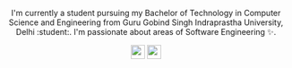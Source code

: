 <p align="center">I'm currently a student pursuing my Bachelor of Technology in Computer Science and Engineering from Guru Gobind Singh Indraprastha University, Delhi :student:. I'm passionate about areas of Software Engineering ✨. 
</p>

<p align="center"><a href="https://www.linkedin.com/in/sachin-verma-/"><img src="https://img.shields.io/badge/linkedin-%230077B5.svg?&style=for-the-badge&logo=linkedin&logoColor=white" height=25></a> <a href="https://www.instagram.com/nice_homosapien/"><img src="https://img.shields.io/badge/instagram-%23E4405F.svg?&style=for-the-badge&logo=instagram&logoColor=white" height=25></a> 
</p>


